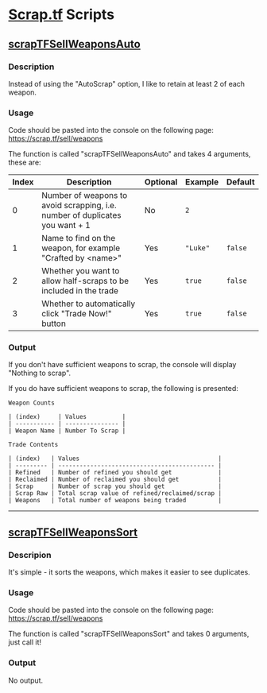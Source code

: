 # [Scrap.tf][scrap-tf] Scripts

## [scrapTFSellWeaponsAuto][scraptfsellweaponsauto-raw]

### Description

Instead of using the "AutoScrap" option, I like to retain at least 2 of each weapon.

### Usage

Code should be pasted into the console on the following page: https://scrap.tf/sell/weapons

The function is called "scrapTFSellWeaponsAuto" and takes 4 arguments, these are:

| Index | Description                                                                  | Optional | Example  | Default |
| ----- | ---------------------------------------------------------------------------- | -------- | -------- | ------- |
| 0     | Number of weapons to avoid scrapping, i.e. number of duplicates you want + 1 | No       | `2`      |         |
| 1     | Name to find on the weapon, for example "Crafted by \<name>"                 | Yes      | `"Luke"` | `false` |
| 2     | Whether you want to allow half-scraps to be included in the trade            | Yes      | `true`   | `false` |
| 3     | Whether to automatically click "Trade Now!" button                           | Yes      | `true`   | `false` |

### Output

If you don't have sufficient weapons to scrap, the console will display "Nothing to scrap".

If you do have sufficient weapons to scrap, the following is presented:

```
Weapon Counts

| (index)     | Values          |
| ----------- | --------------- |
| Weapon Name | Number To Scrap |

Trade Contents

| (index)   | Values                                       |
| --------- | -------------------------------------------- |
| Refined   | Number of refined you should get             |
| Reclaimed | Number of reclaimed you should get           |
| Scrap     | Number of scrap you should get               |
| Scrap Raw | Total scrap value of refined/reclaimed/scrap |
| Weapons   | Total number of weapons being traded         |
```

---

## [scrapTFSellWeaponsSort][scraptfsellweaponssort-raw]

### Descripion

It's simple - it sorts the weapons, which makes it easier to see duplicates.

### Usage

Code should be pasted into the console on the following page: https://scrap.tf/sell/weapons

The function is called "scrapTFSellWeaponsSort" and takes 0 arguments, just call it!

### Output

No output.

[scrap-tf]: https://scrap.tf
[scraptfsellweaponsauto-raw]: https://raw.githubusercontent.com/lukesrw/scrap-tf/master/js/scrapTFSellWeaponsAuto.js
[scraptfsellweaponssort-raw]: https://raw.githubusercontent.com/lukesrw/scrap-tf/master/js/scrapTFSellWeaponsSort.js
